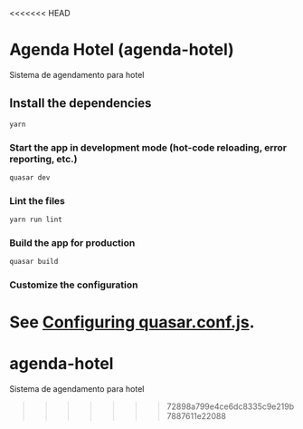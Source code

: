 <<<<<<< HEAD
# Agenda Hotel (agenda-hotel)

Sistema de agendamento para hotel

## Install the dependencies
```bash
yarn
```

### Start the app in development mode (hot-code reloading, error reporting, etc.)
```bash
quasar dev
```

### Lint the files
```bash
yarn run lint
```

### Build the app for production
```bash
quasar build
```

### Customize the configuration
See [Configuring quasar.conf.js](https://quasar.dev/quasar-cli/quasar-conf-js).
=======
# agenda-hotel
Sistema de agendamento para hotel
>>>>>>> 72898a799e4ce6dc8335c9e219b7887611e22088
